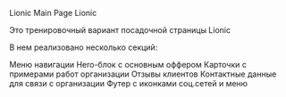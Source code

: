 Lionic
Main Page Lionic

Это тренировочный вариант посадочной страницы Lionic

В нем реализовано несколько секций:

Меню навигации
Hero-блок с основным оффером
Карточки с примерами работ организации
Отзывы клиентов
Контактные данные для связи с организации
Футер c иконками соц.сетей и меню
